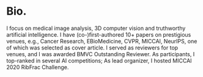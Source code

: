 # Bio.
I focus on medical image analysis, 3D computer vision and truthworthy artificial intelligence. I have (co-)first-authored 10+ papers on prestigious venues, e.g., Cancer Research, EBioMedicine, CVPR, MICCAI, NeurIPS, one of which was selected as cover article. I served as reviewers for top venues, and I was awarded BMVC Outstanding Reviewer. As participants, I top-ranked in several AI competitions; As lead organizer, I hosted MICCAI 2020 RibFrac Challenge.
